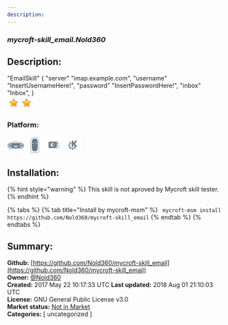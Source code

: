 ```yaml
---
description: 
---
```


### _mycroft-skill_email.Nold360_  
## Description:  
"EmailSkill" {
"server" "imap.example.com",
"username" "InsertUsernameHere!",
"password" "InsertPasswordHere!",
"inbox" "Inbox",
}  
![](../.gitbook/assets/star.png)![](../.gitbook/assets/star.png)  
  
### Platform:  
 ![Mark I](../.gitbook/assets/mark-1-icon.png)  ![Mark II](../.gitbook/assets/mark-2-icon.png)  ![Picroft](../.gitbook/assets/picroft-icon.png)  ![plasmoid](../.gitbook/assets/kde.png)   
## Installation:  
{% hint style="warning" %}
This skill is not aproved by Mycroft skill tester.
{% endhint %}
    
{% tabs %}
{% tab title="Install by mycroft-msm" %}
``` mycroft-msm install https://github.com/Nold360/mycroft-skill_email```
{% endtab %}
  {% endtabs %}
    
## Summary:  
**Github:** [https://github.com/Nold360/mycroft-skill_email](https://github.com/Nold360/mycroft-skill_email)  
**Owner:** [@Nold360](https://github.com/Nold360)  
**Created:** 2017 May 22 10:17:33 UTC  **Last updated:** 2018 Aug 01 21:10:03 UTC  
**License:** GNU General Public License v3.0  
**Market status:** [Not in Market](https://market.mycroft.ai/skill/)  
**Categories:** [ uncategorized ]   
